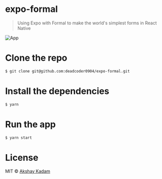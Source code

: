 # expo-formal

> Using Expo with Formal to make the world's simplest forms in React Native

![App](./blog/app.png)

# Clone the repo

```bash
$ git clone git@github.com:deadcoder0904/expo-formal.git
```

# Install the dependencies

```bash
$ yarn
```

# Run the app

```bash
$ yarn start
```

# License

MIT © [Akshay Kadam](https://twitter.com/deadcoder0904)
